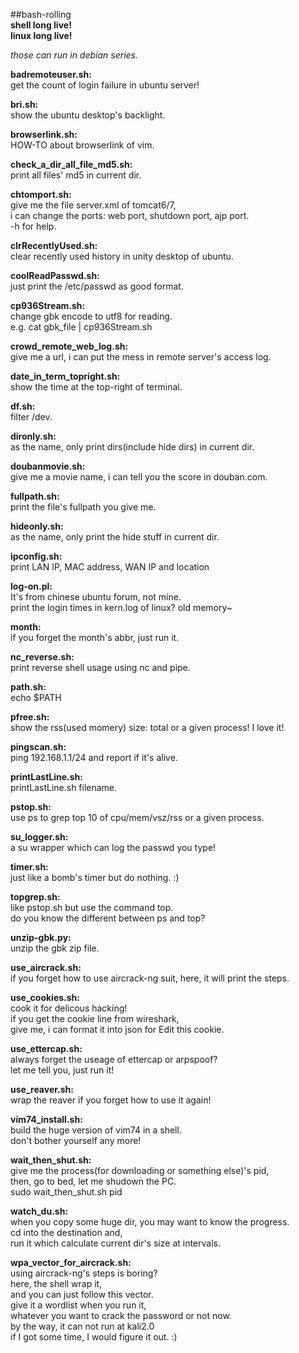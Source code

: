 ##bash-rolling  
**shell long live!**  
**linux long live!**  

*those can run in debian series.*  

**badremoteuser.sh:**  
get the count of login failure in ubuntu server!  

**bri.sh:**  
show the ubuntu desktop's backlight.  

**browserlink.sh:**  
HOW-TO about browserlink of vim.  

**check_a_dir_all_file_md5.sh:**  
print all files' md5 in current dir.  

**chtomport.sh:**  
give me the file server.xml of tomcat6/7,  
i can change the ports: web port, shutdown port, ajp port.  
-h for help.  

**clrRecentlyUsed.sh:**  
clear recently used history in unity desktop of ubuntu.  

**coolReadPasswd.sh:**  
just print the /etc/passwd as good format.  

**cp936Stream.sh:**  
change gbk encode to utf8 for reading.  
e.g. cat gbk_file | cp936Stream.sh  

**crowd_remote_web_log.sh:**  
give me a url, i can put the mess in remote server's access log.  

**date_in_term_topright.sh:**  
show the time at the top-right of terminal.  

**df.sh:**  
filter /dev.  

**dironly.sh:**  
as the name, only print dirs(include hide dirs) in current dir.  

**doubanmovie.sh:**  
give me a movie name, i can tell you the score in douban.com.  

**fullpath.sh:**  
print the file's fullpath you give me.  

**hideonly.sh:**  
as the name, only print the hide stuff in current dir.  

**ipconfig.sh:**  
print LAN IP, MAC address, WAN IP and location

**log-on.pl:**  
It's from chinese ubuntu forum, not mine.  
print the login times in kern.log of linux? old memory~  

**month:**  
if you forget the month's abbr, just run it.  

**nc_reverse.sh:**  
print reverse shell usage using nc and pipe.  

**path.sh:**  
echo $PATH  

**pfree.sh:**  
show the rss(used momery) size: total or a given process! I love it!  

**pingscan.sh:**  
ping 192.168.1.1/24 and report if it's alive.  

**printLastLine.sh:**  
printLastLine.sh filename.  

**pstop.sh:**  
use ps to grep top 10 of cpu/mem/vsz/rss or a given process.  

**su_logger.sh:**  
a su wrapper which can log the passwd you type!  

**timer.sh:**  
just like a bomb's timer but do nothing. :)  

**topgrep.sh:**  
like pstop.sh but use the command top.  
do you know the different between ps and top?  

**unzip-gbk.py:**  
unzip the gbk zip file.  

**use_aircrack.sh:**  
if you forget how to use aircrack-ng suit, 
here, it will print the steps.  

**use_cookies.sh:**  
cook it for delicous hacking!  
if you get the cookie line from wireshark,  
give me, i can format it into json for Edit this cookie.  

**use_ettercap.sh:**  
always forget the useage of ettercap or arpspoof?  
let me tell you, just run it!  

**use_reaver.sh:**  
wrap the reaver if you forget how to use it again!  

**vim74_install.sh:**  
build the huge version of vim74 in a shell.  
don't bother yourself any more! 

**wait_then_shut.sh:**  
give me the process(for downloading or something else)'s pid,  
then, go to bed, let me shudown the PC.  
sudo wait_then_shut.sh pid  

**watch_du.sh:**  
when you copy some huge dir, you may want to know the progress.  
cd into the destination and,  
run it which calculate current dir's size at intervals.  

**wpa_vector_for_aircrack.sh:**  
using aircrack-ng's steps is boring?  
here, the shell wrap it,  
and you can just follow this vector.  
give it a wordlist when you run it,  
whatever you want to crack the password or not now.  
by the way, it can not run at kali2.0  
if I got some time, I would figure it out. :)  

